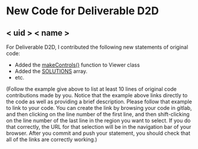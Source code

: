# New Code for Deliverable D2D

## < uid > < name >

For Deliverable D2D, I contributed the following new statements of original code:

- Added the [makeControls()](https://gitlab.cecs.anu.edu.au/comp1110/comp1110-ass2/-/blob/master/src/comp1110/ass2/gui/Viewer.java#L46-64) function to Viewer class
- Added the [SOLUTIONS](https://gitlab.cecs.anu.edu.au/comp1110/comp1110-ass2/-/blob/master/src/comp1110/ass2/Games.java#L19-140) array.
- etc.

(Follow the example give above to list at least 10 lines of original code contributions made by you. Notice that the example above links directly to the code as well as providing a brief description.   Please follow that example to link to your code.  You can create the link by browsing your code in gitlab, and then clicking on the line number of the first line, and then shift-clicking on the line number of the last line in the region you want to select.  If you do that correctly, the URL for that selection will be in the navigation bar of your browser.  After you commit and push your statement, you should check that all of the links are correctly working.)